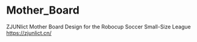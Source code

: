# Mother_Board
 ZJUNlict Mother Board Design for the Robocup Soccer Small-Size League https://zjunlict.cn/
